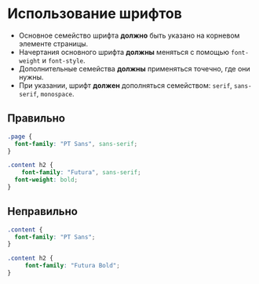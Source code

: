 # Использование шрифтов

- Основное семейство шрифта **должно** быть указано на корневом элементе страницы.
- Начертания основного шрифта **должны** меняться с помощью `font-weight` и `font-style`.
- Дополнительные семейства **должны** применяться точечно, где они нужны.
- При указании, шрифт **должен** дополняться семейством: `serif`, `sans-serif`, `monospace`.

## Правильно

```css
.page {
  font-family: "PT Sans", sans-serif;
}

.content h2 {
	font-family: "Futura", sans-serif;
  font-weight: bold;
}
```

## Неправильно

```css
.content {
  font-family: "PT Sans";
}

.content h2 {
	 font-family: "Futura Bold";
}
```
